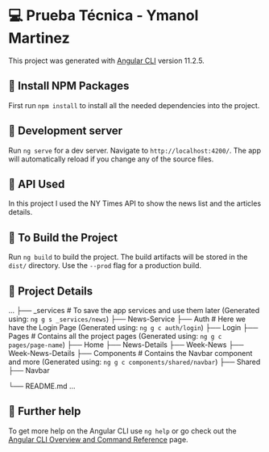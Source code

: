 # :computer: Prueba Técnica - Ymanol Martinez

This project was generated with [Angular CLI](https://github.com/angular/angular-cli) version 11.2.5.

## :pushpin: Install NPM Packages
First run `npm install` to install all the needed dependencies into the project.

## :pushpin: Development server

Run `ng serve` for a dev server. Navigate to `http://localhost:4200/`. The app will automatically reload if you change any of the source files.

## :pushpin: API Used
In this project I used the NY Times API to show the news list and the articles details.

## :pushpin: To Build the Project

Run `ng build` to build the project. The build artifacts will be stored in the `dist/` directory. Use the `--prod` flag for a production build.

## :pushpin: Project Details
...
├── _services                   # To save the app services and use them later (Generated using: `ng g s _services/news`)
    ├── News-Service
├── Auth                        # Here we have the Login Page (Generated using: `ng g c auth/login`)
    ├── Login
├── Pages                       # Contains all the project pages (Generated using: `ng g c pages/page-name`)
    ├── Home
    ├── News-Details
    ├── Week-News
    ├── Week-News-Details
├── Components                  # Contains the Navbar component and more (Generated using: `ng g c components/shared/navbar`)
    ├── Shared
        ├── Navbar
        
└── README.md
...

## :pushpin: Further help

To get more help on the Angular CLI use `ng help` or go check out the [Angular CLI Overview and Command Reference](https://angular.io/cli) page.
